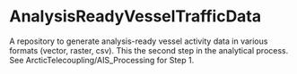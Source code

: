 # AnalysisReadyVesselTrafficData
A repository to generate analysis-ready vessel activity data in various formats (vector, raster, csv). This the second step in the analytical process. See ArcticTelecoupling/AIS_Processing for Step 1. 
